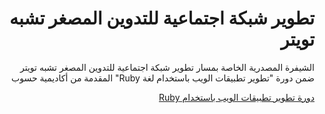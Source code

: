 <h1 dir="rtl"> تطوير شبكة اجتماعية للتدوين المصغر تشبه تويتر </h1>
<p dir="rtl">الشيفرة المصدرية الخاصة بمسار تطوير شبكة اجتماعية للتدوين المصغر تشبه تويتر ضمن دورة "تطوير تطبيقات الويب باستخدام لغة Ruby" المقدمة من أكاديمية حسوب</p>

<div dir="rtl">
<a href="https://academy.hsoub.com/learn/ruby-web-application-development/">دورة تطوير تطبيقات الويب باستخدام  Ruby</a>
</div>

